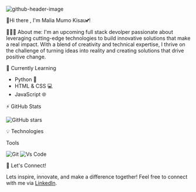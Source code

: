 ![github-header-image](https://github.com/MaliaKisau/MaliaKisau/assets/125894333/adc4cbc6-4a56-4739-918b-67ff7c001167)


🌈Hi there , I'm Malia Mumo Kisau💕!

👩🏾‍💻 About me:
  I'm an upcoming full stack devolper passionate about leveraging cutting-edge technologies to build innovative solutions that make a real impact. With a blend of creativity and technical expertise, I thrive on the challenge of turning ideas into reality and creating solutions that drive positive change.

🌱 Currently Learning
- Python 🐍
- HTML & CSS 💻
- JavaScript 🌐

⚡ GitHub Stats

![GitHub stars](https://img.shields.io/github/stars/MaliaKisau?style=social)

💡 Technologies
  
  Tools

![Git](https://img.shields.io/badge/-Git-black?style=flat-squares&logo=git)
![Vs Code](https://img.shields.io/badge/-VS%20Code-007ACC?style=flat-square&logo=visual-studio-code&logoColor=white)

💬 Let's Connect!

Lets inspire, innovate, and make a difference together! Feel free to connect with me via [LinkedIn](https://de.linkedin.com/in/malia_mumo_kisau_3400b11a2).
